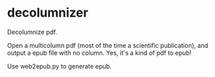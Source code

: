 decolumnizer
============

Decolumnize pdf.

Open a multicolumn pdf (most of the time a scientific publication), and output a epub file with no column. Yes, it's a kind of pdf to epub!



Use web2epub.py to generate epub.

